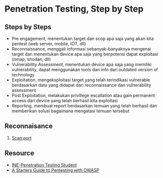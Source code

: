 # Penetration Testing, Step by Step

## Steps by Steps
- Pre engagement, menentukan target dan scop apa saja yang akan kita pentest (web server, mobile, IOT, dll)
- Reconnaissance, menggali informasi sebanyak-banyaknya mengenai target dan menentukan device apa saja yang berpotensi dapat exploitasi (nmap, shodan, dll)
- Vulnerability Assessment, menentukan device apa saja yang memiliki vulnerability, dapat menggunakan tools dan info dari outdated version of technology
- Exploitation, mengeksploitasi target yang telah terindikasi vulnerable berdasarkan data yang didapat dari reconnaissance dan vulnerability assessment
- Post Exploitation, melakukan privillege escallation atau gain permanent access dari device yang telah berhasil kita exploitasi
- Reporting, membuat report berdasarkan temuan yang telah berhasil dan memberikan solusi bagaimana mengatasi temuan tersebut

## Reconnaisance
1. [Scan port](https://github.com/acvn/catngul/blob/master/rekon/port.md)

## Resource
- [INE-Penetration Testing Student](https://my.ine.com/CyberSecurity/learning-paths/a223968e-3a74-45ed-884d-2d16760b8bbd/penetration-testing-student)
- [A Starters Guide to Pentesting with OWASP](https://www.youtube.com/watch?v=AO_sqXb-gKE)
